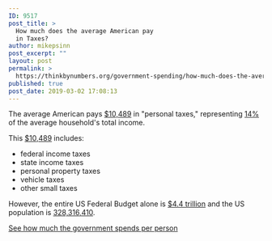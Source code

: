 ```yaml
---
ID: 9517
post_title: >
  How much does the average American pay
  in Taxes?
author: mikepsinn
post_excerpt: ""
layout: post
permalink: >
  https://thinkbynumbers.org/government-spending/how-much-does-the-average-american-pay-in-taxes/
published: true
post_date: 2019-03-02 17:08:13
---
```

<!-- wp:paragraph -->
<p>The average American pays <a href="https://www.jct.gov/publications.html?func=startdown&amp;id=4763">$10,489</a> in "personal taxes," representing <a href="https://en.wikipedia.org/wiki/Household_income_in_the_United_States">14% </a>of the average household's total income. </p>
<!-- /wp:paragraph -->

<!-- wp:paragraph -->
<p>This <a href="https://www.jct.gov/publications.html?func=startdown&amp;id=4763">$10,489</a> includes:</p>
<!-- /wp:paragraph -->

<!-- wp:list -->
<ul><li>federal income taxes</li><li>state income taxes</li><li>personal property taxes</li><li>vehicle taxes</li><li>other small taxes</li></ul>
<!-- /wp:list -->

<!-- wp:paragraph -->
<p>However, the entire US Federal Budget alone is <a href="https://www.thebalance.com/u-s-federal-budget-breakdown-3305789">$4.4 trillion</a> and the US population is <a rel="noreferrer noopener" aria-label="328,316,410. (opens in a new tab)" href="http://www.worldometers.info/world-population/us-population/" target="_blank">328,316,410</a>.  </p>
<!-- /wp:paragraph -->

<!-- wp:button -->
<div class="wp-block-button"><a class="wp-block-button__link" href="https://thinkbynumbers.org/government-spending/how-much-does-the-government-spend-per-person/">See how much the government spends per person</a></div>
<!-- /wp:button -->